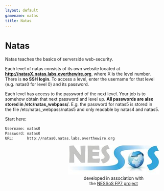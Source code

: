 ```yaml
---
layout: default
gamename: natas
title: Natas
---
```


Natas
=====

Natas teaches the basics of serverside web-security.

Each level of natas consists of its own website located at
**http://natasX.natas.labs.overthewire.org**, where X is the level
number. There is **no SSH login**. To access a level, enter the username
for that level (e.g. natas0 for level 0) and its password.

Each level has access to the password of the next level. Your job is to
somehow obtain that next password and level up. **All passwords are also
stored in /etc/natas\_webpass/**. E.g. the password for natas5 is stored
in the file /etc/natas\_webpass/natas5 and only readable by natas4 and
natas5.

Start here:

    Username: natas0
    Password: natas0
    URL:      http://natas0.natas.labs.overthewire.org


<div style="float: right; text-align: center">
<a href="http://www.nessos-project.eu/"><img src="FP7-NESSOS.jpg"></a><br/>
developed in association with<br/>
the <a href="http://www.nessos-project.eu/">NESSoS FP7 project</a>
</div>

